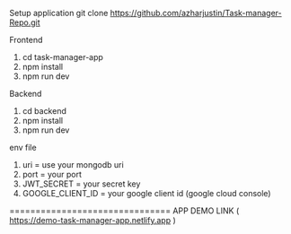 Setup application
git clone https://github.com/azharjustin/Task-manager-Repo.git

Frontend
1. cd task-manager-app
2. npm install
3. npm run dev

Backend
1. cd backend
2. npm install
3. npm run dev

env file
1. uri = use your mongodb uri
2. port = your port
3. JWT_SECRET = your secret key
4. GOOGLE_CLIENT_ID = your google client id (google cloud console)

===============================
APP DEMO LINK ( https://demo-task-manager-app.netlify.app )
